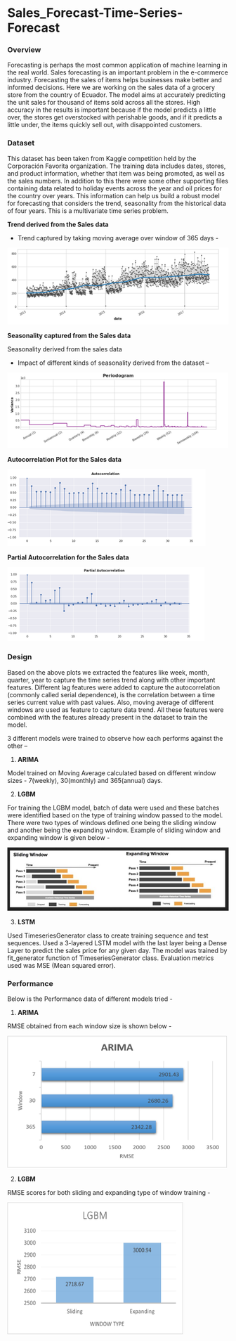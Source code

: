 # Sales_Forecast-Time-Series-Forecast
### Overview

Forecasting is perhaps the most common application of machine learning in the real world. Sales forecasting is an important problem in the e-commerce industry. Forecasting the sales of items helps businesses make better and informed decisions. 
Here we are working on the sales data of a grocery store from the country of Ecuador. The model aims at accurately predicting the unit sales for thousand of items sold across all the stores. High accuracy in the results is important because if the model predicts a little over, the stores get overstocked with perishable goods, and if it predicts a little under, the items quickly sell out, with disappointed customers.

### Dataset

This dataset has been taken from Kaggle competition held by the Corporación Favorita organization. The training data includes dates, stores, and product information, whether that item was being promoted, as well as the sales numbers. In addition to this there were some other supporting files containing data related to holiday events across the year and oil prices for the country over years. This information can help us build a robust model for forecasting that considers the trend, seasonality from the historical data of four years. This is a multivariate time series problem.

**Trend derived from the Sales data**
* Trend captured by taking moving average over window of 365 days -

![image](https://github.com/Ruparna25/Sales-Forecast---Time-Series-Forecast/blob/main/images/year_window.png)

**Seasonality captured from the Sales data**

Seasonality derived from the sales data

* Impact of different kinds of seasonality derived from the dataset –

![image](https://github.com/Ruparna25/Sales-Forecast---Time-Series-Forecast/blob/main/images/Periodgram.png)

**Autocorrelation Plot for the Sales data** 

![image](https://github.com/Ruparna25/Sales-Forecast---Time-Series-Forecast/blob/main/images/ACF.png)

**Partial Autocorrelation for the Sales data**

![image](https://github.com/Ruparna25/Sales-Forecast---Time-Series-Forecast/blob/main/images/PACF.png)

### Design

Based on the above plots we extracted the features like week, month, quarter, year to capture the time series trend along with other important features. Different lag features were added to capture the autocorrelation (commonly called serial dependence), is the correlation between a time series current value with past values. Also, moving average of different windows are used as feature to capture data trend. All these features were combined with the features already present in the dataset to train the model. 

3 different models were trained to observe how each performs against the other – 
1.	**ARIMA**

Model trained on Moving Average calculated based on different window sizes - 7(weekly), 30(monthly) and 365(annual) days. 

2.	**LGBM**

For training the LGBM model, batch of data were used and these batches were identified based on the type of training window passed to the model. There were two types of windows defined one being the sliding window and another being the expanding window. Example of sliding window and expanding window is given below - 

![image](https://github.com/Ruparna25/Sales-Forecast---Time-Series-Forecast/blob/main/images/window_lgbm.JPG)

3.	**LSTM**

Used TimeseriesGenerator class to create training sequence and test sequences. Used a 3-layered LSTM model with the last layer being a Dense Layer to predict the sales price for any given day. The model was trained by fit_generator function of TimeseriesGenerator class. Evaluation metrics used was MSE (Mean squared error).

### Performance

Below is the Performance data of different models tried -
1. **ARIMA**

RMSE obtained from each window size is shown below -

<img src='https://github.com/Ruparna25/Sales-Forecast---Time-Series-Forecast/blob/main/images/ARIMA.png' width=500, height=300>

2. **LGBM**

RMSE scores for both sliding and expanding type of window training -

<img src='https://github.com/Ruparna25/Sales-Forecast---Time-Series-Forecast/blob/main/images/LGBM.png' width=400, height=300>


